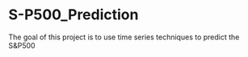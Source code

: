 # S-P500_Prediction
The goal of this project is to use time series techniques to predict the S&amp;P500
